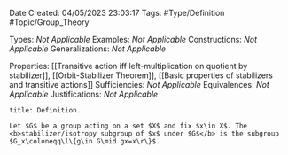 <div class="topSpace"></div>

Date Created: 04/05/2023 23:03:17
Tags: #Type/Definition #Topic/Group_Theory

Types: <i>Not Applicable</i>
Examples: <i>Not Applicable</i>
Constructions: <i>Not Applicable</i>
Generalizations: <i>Not Applicable</i>

Properties: [[Transitive action iff left-multiplication on quotient by stabilizer]], [[Orbit-Stabilizer Theorem]], [[Basic properties of stabilizers and transitive actions]]
Sufficiencies: <i>Not Applicable</i>
Equivalences: <i>Not Applicable</i>
Justifications: <i>Not Applicable</i>

``` ad-Definition
title: Definition.

Let $G$ be a group acting on a set $X$ and fix $x\in X$. The <b>stabilizer/isotropy subgroup of $x$ under $G$</b> is the subgroup $G_x\coloneqq\l\{g\in G\mid gx=x\r\}$.

```
